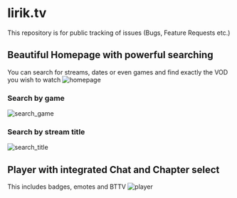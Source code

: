 # lirik.tv
This repository is for public tracking of issues (Bugs, Feature Requests etc.)

## Beautiful Homepage with powerful searching
You can search for streams, dates or even games and find exactly the VOD you wish to watch
![homepage](https://user-images.githubusercontent.com/20451770/134219717-7bf47aa3-e8d1-47bb-a514-3043a72a1591.png)


### Search by game
![search_game](https://user-images.githubusercontent.com/20451770/134219783-6b1fe5fb-a38a-4c4f-a5b6-7f78b035360a.png)



### Search by stream title
![search_title](https://user-images.githubusercontent.com/20451770/134219811-c7240abd-566f-4d99-b200-025245aa4fbd.png)




## Player with integrated Chat and Chapter select
This includes badges, emotes and BTTV
![player](https://user-images.githubusercontent.com/20451770/134219920-cf15bea0-f8cb-4398-8be1-b0928ded6da1.png)

